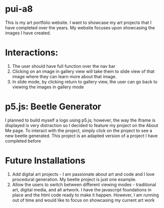 # pui-a8
This is my art portfolio website. I want to showcase my art projects that I have completed over the years. My website focuses upon showcasing the images I have created. 

# Interactions: 
1. The user should have full function over the nav bar
2. Clicking on an image in gallery view will take them to slide view of that image where they can learn more about that image.
3. In slide mode, by clicking return to gallery view, the user can go back to viewing the images in gallery mode

# p5.js: Beetle Generator
I planned to build myself a logo using p5.js; however, the way the iframe is displayed is very distraction so I decided to feature my project on the About Me page. To interact with the project, simply click on the project to see a new beetle generated. This project is an adapted version of a project I have completed before

# Future Installations
1. Add digital art projects - I am passionate about art and code and I love procedural generation. My beetle project is just one example.
2. Allow the users to switch between different viewing modes - traditional art, digital media, and all artwork. I have the javascript foundations in place and the html code ready to make it happen. However, I am running out of time and would like to focus on showcasing my current art work

